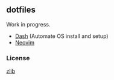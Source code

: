 ## dotfiles

Work in progress.

- [Dash](./dash) (Automate OS install and setup)
- [Neovim](./init.vim) 

### License

[zlib](./LICENSE)
